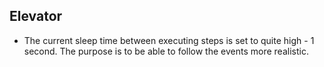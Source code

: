 ## Elevator


- The current sleep time between executing steps is set to quite high - 1 second. The purpose is to be able to follow 
the events more realistic. 